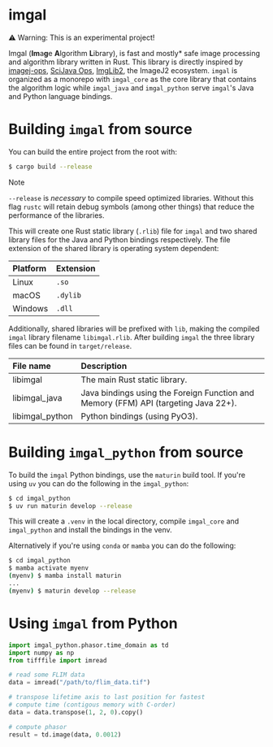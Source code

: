 # imgal

⚠️ Warning: This is an experimental project!

Imgal (**Im**a**g**e **A**lgorithm **L**ibrary), is fast and mostly* safe image processing and algorithm library written in Rust. This library is directly inspired by [imagej-ops](https://github.com/imagej/imagej-ops/),
[SciJava Ops](https://github.com/scijava/scijava), [ImgLib2](https://github.com/imglib/imglib2), the ImageJ2 ecosystem. `imgal` is organized as a monorepo with `imgal_core` as the core library that contains the algorithm logic while `imgal_java` and `imgal_python` serve `imgal`'s
Java and Python language bindings.

# Building `imgal` from source

You can build the entire project from the root with:

```bash
$ cargo build --release
```
> [!NOTE]
>
> `--release` is _necessary_ to compile speed optimized libraries. Without this flag `rustc` will retain debug symbols (among other things) that reduce the performance of the libraries.

This will create one Rust static library (`.rlib`) file for `imgal` and two shared library files for the Java and Python bindings respectively. The file extension of the shared library is operating system dependent:

| Platform | Extension |
| :---     | :---      |
| Linux    | `.so`     |
| macOS    | `.dylib`  |
| Windows  | `.dll`    |

Additionally, shared libraries will be prefixed with `lib`, making the compiled `imgal` library filename `libimgal.rlib`. After building `imgal` the three library files can be found in `target/release`.

| File name | Description |
| :---      | :---        |
| libimgal | The main Rust static library.
| libimgal_java | Java bindings using the Foreign Function and Memory (FFM) API (targeting Java 22+). |
| libimgal_python | Python bindings (using PyO3). |


# Building `imgal_python` from source

To build the `imgal` Python bindings, use the `maturin` build tool. If you're using `uv` you can do the following in the `imgal_python`:

```bash
$ cd imgal_python
$ uv run maturin develop --release
```

This will create a `.venv` in the local directory, compile `imgal_core` and `imgal_python` and install the bindings in the venv.

Alternatively if you're using `conda` or `mamba` you can do the following:

```bash
$ cd imgal_python
$ mamba activate myenv
(myenv) $ mamba install maturin
...
(myenv) $ maturin develop --release
```

# Using `imgal` from Python

```python
import imgal_python.phasor.time_domain as td
import numpy as np
from tifffile import imread

# read some FLIM data
data = imread("/path/to/flim_data.tif")

# transpose lifetime axis to last position for fastest
# compute time (contigous memory with C-order)
data = data.transpose(1, 2, 0).copy()

# compute phasor
result = td.image(data, 0.0012)
```
